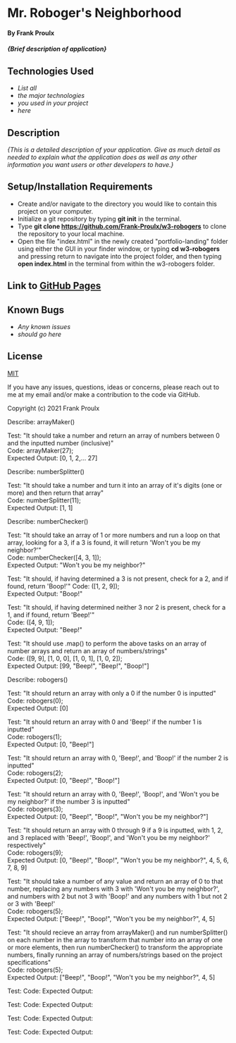 # Mr. Roboger's Neighborhood

#### By Frank Proulx

#### _{Brief description of application}_

## Technologies Used

* _List all_
* _the major technologies_
* _you used in your project_
* _here_

## Description

_{This is a detailed description of your application. Give as much detail as needed to explain what the application does as well as any other information you want users or other developers to have.}_

## Setup/Installation Requirements

* Create and/or navigate to the directory you would like to contain this project on your computer.
* Initialize a git repository by typing **git init** in the terminal.
* Type **git clone https://github.com/Frank-Proulx/w3-robogers** to clone the repository to your local machine.
* Open the file "index.html" in the newly created "portfolio-landing" folder using either the GUI in your finder window, or typing **cd w3-robogers** and pressing return to navigate into the project folder, and then typing **open index.html** in the terminal from within the w3-robogers folder.  

## Link to [GitHub Pages](https://frank-proulx.github.io/w3-robogers/)

## Known Bugs

* _Any known issues_
* _should go here_

## License

[MIT](https://opensource.org/licenses/MIT)

If you have any issues, questions, ideas or concerns, please reach out to me at my email and/or make a contribution to the code via GitHub.

Copyright (c) 2021 Frank Proulx

Describe: arrayMaker()  

Test: "It should take a number and return an array of numbers between 0 and the inputted number (inclusive)"  
Code: arrayMaker(27);  
Expected Output: [0, 1, 2,... 27]  

Describe: numberSplitter()  

Test: "It should take a number and turn it into an array of it's digits (one or more) and then return that array"  
Code: numberSplitter(11);  
Expected Output: [1, 1]  

Describe: numberChecker()  

Test: "It should take an array of 1 or more numbers and run a loop on that array, looking for a 3, if a 3 is found, it will return 'Won't you be my neighbor?'"  
Code: numberChecker([4, 3, 1]);  
Expected Output: "Won't you be my neighbor?"  

Test: "It should, if having determined a 3 is not present, check for a 2, and if found, return 'Boop!'"
Code: ([1, 2, 9]);  
Expected Output: "Boop!"  

Test: "It should, if having determined neither 3 nor 2 is present, check for a 1, and if found, return 'Beep!'"  
Code: ([4, 9, 1]);  
Expected Output: "Beep!"  

Test: "It should use .map() to perform the above tasks on an array of number arrays and return an array of numbers/strings"  
Code: ([9, 9], [1, 0, 0], [1, 0, 1], [1, 0, 2]);  
Expected Output: [99, "Beep!", "Beep!", "Boop!"]

Describe: robogers()

Test: "It should return an array with only a 0 if the number 0 is inputted"  
Code: robogers(0);  
Expected Output: [0]  

Test: "It should return an array with 0 and 'Beep!' if the number 1 is inputted"  
Code: robogers(1);  
Expected Output: [0, "Beep!"]  

Test: "It should return an array with 0, 'Beep!', and 'Boop!' if the number 2 is inputted"  
Code: robogers(2);  
Expected Output: [0, "Beep!", "Boop!"]  

Test: "It should return an array with 0, 'Beep!', 'Boop!', and 'Won't you be my neighbor?' if the number 3 is inputted"  
Code: robogers(3);  
Expected Output: [0, "Beep!", "Boop!", "Won't you be my neighbor?"]  

Test: "It should return an array with 0 through 9 if a 9 is inputted, with 1, 2, and 3 replaced with 'Beep!', 'Boop!', and 'Won't you be my neighbor?' respectively"  
Code: robogers(9);  
Expected Output: [0, "Beep!", "Boop!", "Won't you be my neighbor?", 4, 5, 6, 7, 8, 9]  

Test: "It should take a number of any value and return an array of 0 to that number, replacing any numbers with 3 with 'Won't you be my neighbor?', and numbers with 2 but not 3 with 'Boop!' and any numbers with 1 but not 2 or 3 with 'Beep!'  
Code: robogers(5);  
Expected Output: ["Beep!", "Boop!", "Won't you be my neighbor?", 4, 5]  

Test: "It should recieve an array from arrayMaker() and run numberSplitter() on each number in the array to transform that number into an array of one or more elements, then run numberChecker() to transform the appropriate numbers, finally running an array of numbers/strings based on the project specifications"  
Code: robogers(5);  
Expected Output: ["Beep!", "Boop!", "Won't you be my neighbor?", 4, 5]  

Test: 
Code: 
Expected Output: 

Test: 
Code: 
Expected Output: 

Test: 
Code: 
Expected Output: 

Test: 
Code: 
Expected Output: 